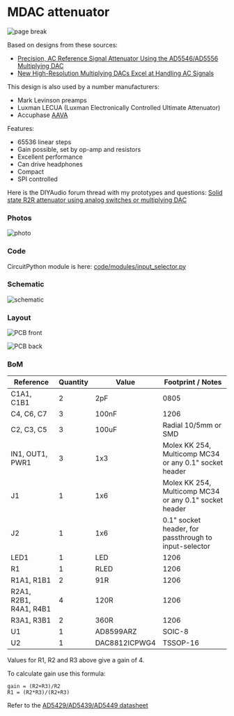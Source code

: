 # MDAC attenuator

![page break](../../../master/images/page_break_mdac_attenuator.png?raw=true)

Based on designs from these sources:

- [Precision, AC Reference Signal Attenuator Using the AD5546/AD5556 Multiplying DAC](https://www.analog.com/media/en/technical-documentation/application-notes/AN-1488.pdf)
- [New High-Resolution Multiplying DACs Excel at Handling AC Signals](https://www.analog.com/en/analog-dialogue/articles/high-resolution-multiplying-dacs.html)

This design is also used by a number manufacturers:

- Mark Levinson preamps
- Luxman LECUA (Luxman Electronically Controlled Ultimate Attenuator)
- Accuphase [AAVA](http://www.accuphase.com/aava.html)

Features:

* 65536 linear steps
* Gain possible, set by op-amp and resistors
* Excellent performance
* Can drive headphones
* Compact
* SPI controlled

Here is the DIYAudio forum thread with my prototypes and questions: [Solid state R2R attenuator using analog switches or multiplying DAC](https://www.diyaudio.com/forums/analog-line-level/235853-solid-r2r-attenuator-using-analog-switches-multiplying-dac.html)

### Photos

![photo](../../../master/images/mdac_attenuator_1.jpeg?raw=true)

### Code

CircuitPython module is here: [code/modules/input_selector.py](https://github.com/FutureSharks/preamp-two/blob/master/code/modules/mdac_attenuator.py)

### Schematic

![schematic](../master/images/mdac_attenuator_schematic.png?raw=true)

### Layout

![PCB front](../master/images/mdac_attenuator_pcb_front.png?raw=true)

![PCB back](../master/images/mdac_attenuator_pcb_back.png?raw=true)

### BoM

| Reference                |  Quantity |  Value  |  Footprint / Notes  |
|--------------------------|-----------|---------|------------------|
| C1A1, C1B1               | 2         | 2pF           | 0805       |
| C4, C6, C7               | 3         | 100nF         | 1206       |
| C2, C3, C5               | 3         | 100uF         | Radial 10/5mm or SMD |
| IN1, OUT1, PWR1          | 3         | 1x3           | Molex KK 254, Multicomp MC34 or any 0.1" socket header |
| J1                       | 1         | 1x6           | Molex KK 254, Multicomp MC34 or any 0.1" socket header |
| J2                       | 1         | 1x6           | 0.1" socket header, for passthrough to input-selector |
| LED1                     | 1         | LED           | 1206 |
| R1                       | 1         | RLED          | 1206 |
| R1A1, R1B1               | 2         | 91R           | 1206 |
| R2A1, R2B1, R4A1, R4B1   | 4         | 120R          | 1206 |
| R3A1, R3B1               | 2         | 360R          | 1206 |
| U1                       | 1         | AD8599ARZ     | SOIC-8 |
| U2                       | 1         | DAC8812ICPWG4 | TSSOP-16 | Can also use AD5545

Values for R1, R2 and R3 above give a gain of 4.

To calculate gain use this formula:

```
gain = (R2+R3)/R2
R1 = (R2*R3)/(R2+R3)
```

Refer to the [AD5429/AD5439/AD5449 datasheet](http://www.analog.com/media/en/technical-documentation/data-sheets/AD5429_5439_5449.pdf)
